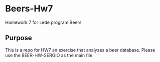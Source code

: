 # Beers-Hw7
Homework 7 for Lede program Beers
## Purpose
This is a repo for HW7 an exercise that analyzes a beer database.
Please use the BEER-HW-SERGIO as the main file
